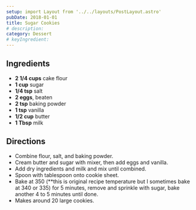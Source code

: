 ```yaml
---
setup: import Layout from '../../layouts/PostLayout.astro'
pubDate: 2018-01-01
title: Sugar Cookies
# description:
category: Dessert
# keyIngredient:
---
```


## Ingredients
- **2 1/4 cups** cake flour
- **1 cup** sugar
- **1/4 tsp** salt
- **2 eggs**, beaten
- **2 tsp** baking powder
- **1 tsp** vanilla
- **1/2 cup** butter
- **1 Tbsp** milk

## Directions
- Combine flour, salt, and baking powder.
- Cream butter and sugar with mixer, then add eggs and vanilla.
- Add dry ingredients and milk and mix until combined.
- Spoon with tablespoon onto cookie sheet.
- Bake at 350 (**this is original recipe temperature but I sometimes bake at 340 or 335) for 5 minutes, remove and sprinkle with sugar, bake another 4 to 5 minutes until done.
- Makes around 20 large cookies.
